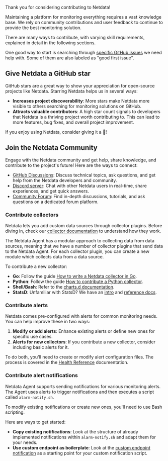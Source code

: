

Thank you for considering contributing to Netdata!

Maintaining a platform for monitoring everything requires a vast knowledge base. We rely on community contributions and user feedback to continue to provide the best monitoring solution.

There are many ways to contribute, with varying skill requirements, explained in detail in the following sections.

One good way to start is searching through [specific GitHub issues](https://github.com/netdata/netdata/issues?q=is%3Aissue+is%3Aopen+sort%3Aupdated-desc+label%3A%22help+wanted%22) we need help with. Some of them are also labeled as "good first issue".

## Give Netdata a GitHub star

GitHub stars are a great way to show your appreciation for open-source projects like Netdata. Starring Netdata helps us in several ways:

- **Increases project discoverability**: More stars make Netdata more visible to others searching for monitoring solutions on GitHub.
- **Attracts valuable contributors**: A high star count signals to developers that Netdata is a thriving project worth contributing to. This can lead to more features, bug fixes, and overall project improvement.

If you enjoy using Netdata, consider giving it a 🌟!

## Join the Netdata Community

Engage with the Netdata community and get help, share knowledge, and contribute to the project's future! Here are the ways to connect:

- [GitHub Discussions](https://github.com/netdata/netdata/discussions): Discuss technical topics, ask questions, and get help from the Netdata developers and community.
- [Discord server](https://discord.com/invite/2mEmfW735j): Chat with other Netdata users in real-time, share experiences, and get quick answers.
- [Community Forum](https://community.netdata.cloud): Find in-depth discussions, tutorials, and ask questions on a dedicated forum platform.

### Contribute collectors

Netdata lets you add custom data sources through collector plugins. Before diving in, check our [collector documentation](https://github.com/netdata/netdata/blob/master/src/collectors/README.md) to understand how they work.

The Netdata Agent has a modular approach to collecting data from data sources, meaning that we have a number of collector plugins that send data to the Netdata Agent. For each collector plugin, you can create a new module which collects data from a data source.

To contribute a new collector:

- **Go**: Follow the guide [How to write a Netdata collector in Go](https://github.com/netdata/netdata/blob/master/src/go/plugin/go.d/docs/how-to-write-a-module.md).
- **Python**: Follow the guide [How to contribute a Python collector](https://github.com/netdata/netdata/blob/master/docs/developer-and-contributor-corner/python-collector.md).
- **Shell/Bash**: Refer to the [charts.d documentation](https://github.com/netdata/netdata/blob/master/src/collectors/charts.d.plugin/README.md).
- **StatsD**: Unfamiliar with StatsD? We have an [intro](https://www.netdata.cloud/blog/introduction-to-statsd/) and [reference docs](https://github.com/netdata/netdata/blob/master/src/collectors/statsd.plugin/README.md).

### Contribute alerts

Netdata comes pre-configured with alerts for common monitoring needs. You can help improve these in two ways:

1. **Modify or add alerts**: Enhance existing alerts or define new ones for specific use cases.
2. **Alerts for new collectors**: If you contribute a new collector, consider including basic alerts for it.

To do both, you'll need to create or modify alert configuration files. The process is covered in the [Health Reference](https://github.com/netdata/netdata/blob/master/src/health/REFERENCE.md) documentation.

### Contribute alert notifications

Netdata Agent supports sending notifications for various monitoring alerts. The Agent uses alerts to trigger notifications and then executes a script called `alarm-notify.sh`.

To modify existing notifications or create new ones, you'll need to use Bash scripting.

Here are ways to get started:

- **Copy existing notifications**: Look at the structure of already implemented notifications within `alarm-notify.sh` and adapt them for your needs.
- **Use custom endpoint as boilerplate**: Look at the [custom endpoint notification](https://github.com/netdata/netdata/blob/master/src/health/notifications/custom/README.md) as a starting point for your custom notification script.
